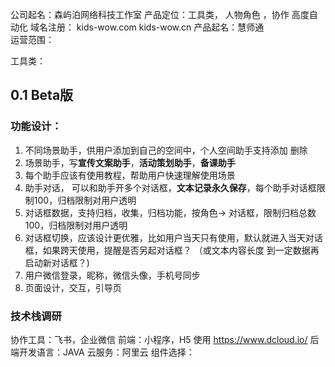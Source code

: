 公司起名：森屿泊网络科技工作室
产品定位：工具类， 人物角色 ，协作  高度自动化 
域名注册： kids-wow.com  kids-wow.cn
产品起名：慧师通  
运营范围：



工具类：

## 0.1 Beta版
### 功能设计：

1. 不同场景助手，供用户添加到自己的空间中，个人空间助手支持添加 删除
2. 场景助手，写**宣传文案助手**，**活动策划助手**，**备课助手**
3. 每个助手应该有使用教程，帮助用户快速理解使用场景
4. 助手对话， 可以和助手开多个对话框，**文本记录永久保存**，每个助手对话框限制100，归档限制对用户透明
5. 对话框数据，支持归档，收集，归档功能，按角色-> 对话框，限制归档总数100，归档限制对用户透明
6. 对话框切换，应该设计更优雅，比如用户当天只有使用，默认就进入当天对话框，如果跨天使用，提醒是否另起对话框？ （或文本内容长度 到一定数据再启动新对话框？)
7. 用户微信登录，昵称，微信头像，手机号同步
8. 页面设计，交互，引导页


### 技术栈调研
协作工具：飞书，企业微信
前端：小程序，H5  使用 https://www.dcloud.io/
后端开发语言：JAVA
云服务：阿里云
组件选择：




